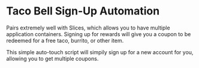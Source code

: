 
# Taco Bell Sign-Up Automation

Pairs extremely well with Slices, which allows you to have multiple application containers. Signing up for rewards will give you a coupon to be redeemed for a free taco, burrito, or other item. 

This simple auto-touch script will simpily sign up for a new account for you, allowing you to get multiple coupons.

